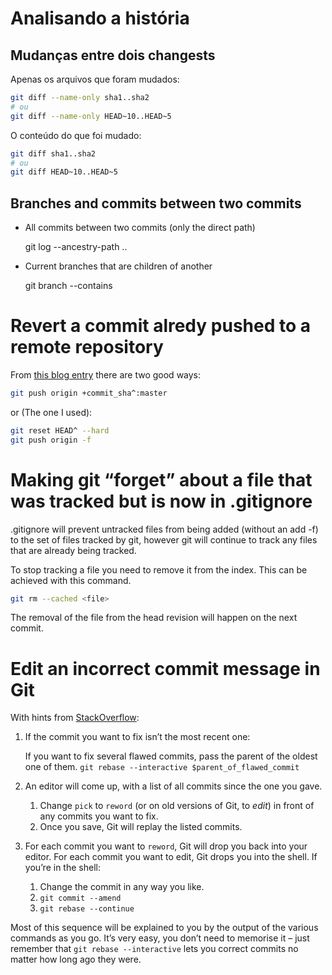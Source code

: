 # Analisando a história

## Mudanças entre dois changests

Apenas os arquivos que foram mudados:

~~~ Bash
git diff --name-only sha1..sha2
# ou
git diff --name-only HEAD~10..HEAD~5
~~~

O conteúdo do que foi mudado:

~~~ Bash
git diff sha1..sha2
# ou
git diff HEAD~10..HEAD~5
~~~

## Branches and commits between two commits

- All commits between two commits (only the direct path)

    git log --ancestry-path <root>..<descendant>

- Current branches that are children of another

    git branch --contains <root branch>

# Revert a commit alredy pushed to a remote repository

From [this blog entry](http://christoph.ruegg.name/blog/git-howto-revert-a-commit-already-pushed-to-a-remote-reposit.html) there are two good ways:

~~~ Bash
git push origin +commit_sha^:master
~~~

or (The one I used):

~~~ Bash
git reset HEAD^ --hard
git push origin -f
~~~

# Making git “forget” about a file that was tracked but is now in .gitignore

.gitignore will prevent untracked files from being added (without an add -f) to the set of files tracked by git, however git will continue to track any files that are already being tracked.

To stop tracking a file you need to remove it from the index. This can be achieved with this command.

~~~ Bash
git rm --cached <file>
~~~

The removal of the file from the head revision will happen on the next commit.

# Edit an incorrect commit message in Git

With hints from [StackOverflow](http://stackoverflow.com/questions/179123/edit-an-incorrect-commit-message-in-git):

1. If the commit you want to fix isn’t the most recent one:

    If you want to fix several flawed commits, pass the parent of the oldest one of them.
    `git rebase --interactive $parent_of_flawed_commit`

1. An editor will come up, with a list of all commits since the one you gave.

    1. Change `pick` to `reword` (or on old versions of Git, to _edit_) in front of any commits you want to fix.
    1. Once you save, Git will replay the listed commits.

1. For each commit you want to `reword`, Git will drop you back into your editor. For each commit you want to edit, Git drops you into the shell. If you’re in the shell:

    1. Change the commit in any way you like.
    1. `git commit --amend`
    1. `git rebase --continue`

Most of this sequence will be explained to you by the output of the various commands as you go. It’s very easy, you don’t need to memorise it – just remember that `git rebase --interactive` lets you correct commits no matter how long ago they were.
